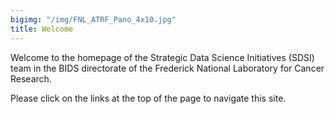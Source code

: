 ```yaml
---
bigimg: "/img/FNL_ATRF_Pano_4x10.jpg"
title: Welcome
---
```

Welcome to the homepage of the Strategic Data Science Initiatives (SDSI) team in the BIDS directorate of the Frederick National Laboratory for Cancer Research.

Please click on the links at the top of the page to navigate this site.
